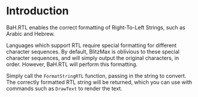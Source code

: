 # Introduction #

BaH.RTL enables the correct formatting of Right-To-Left Strings, such as Arabic and Hebrew.

Languages which support RTL require special formatting for different character sequences. By default, BlitzMax is oblivious to these special character sequences, and will simply output the original characters, in order. However,  BaH.RTL will perform this formatting.

Simply call the `FormatStringRTL` function, passing in the string to convert. The correctly formatted RTL string will be returned, which you can use with commands such as `DrawText` to render the text.
